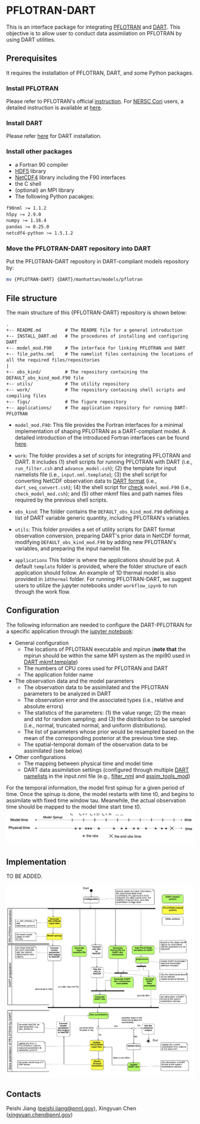 # PFLOTRAN-DART

This is an interface package for integrating [PFLOTRAN](www.pflotran.org) and [DART](https://www.image.ucar.edu/DAReS/DART/). This objective is to allow user to conduct data assimilation on PFLOTRAN by using DART utilities.

## Prerequisites

It requires the installation of PFLOTRAN, DART, and some Python packages.

### Install PFLOTRAN

Please refer to PFLOTRAN's official [instruction](https://www.pflotran.org/documentation/user_guide/how_to/installation/linux.html#linux-install). For [NERSC Cori](https://nersc.gov/) users, a detailed instruction is available at [here](https://github.com/pnnl-sbrsfa/how-to-guide/blob/master/Compile-PFLOTRAN-on-Cori.md). 

### Install DART

Please refer [here](./INSTALL_DART.md) for DART installation.

### Install other packages

- a Fortran 90 compiler
- [HDF5](https://www.hdfgroup.org/solutions/hdf5/) library 
- [NetCDF4](https://www.unidata.ucar.edu/software/netcdf/) library including the F90 interfaces 
- the C shell
- (optional) an MPI library
- The following Python pacakges:

```sh
f90nml >= 1.1.2
h5py >= 2.9.0
numpy >= 1.16.4
pandas >= 0.25.0
netcdf4-python >= 1.5.1.2
```

### Move the PFLOTRAN-DART repository into DART

Put the PFLOTRAN-DART repository in DART-compliant models repository by:

```sh
mv {PFLOTRAN-DART} {DART}/manhattan/models/pflotran
```



## File structure

The main structure of this {PFLOTRAN-DART} repository is shown below:

```
.
+-- README.md         # The README file for a general introduction
+-- INSTALL_DART.md   # The procedures of installing and configuring DART
+-- model_mod.F90     # The interface for linking PFLOTRAN and DART
+-- file_paths.nml    # The namelist files containing the locations of all the required files/repositories
|
+-- obs_kind/         # The repository containing the DEFAULT_obs_kind_mod.F90 file
+-- utils/            # The utility repository
+-- work/             # The repository containing shell scripts and compiling files
+-- figs/             # The figure repository
+-- applications/     # The application repository for running DART-PFLOTRAN
```

- ```model_mod.F90```: This file provides the Fortran interfaces for a minimal implementation of shaping PFLOTRAN as a DART-compliant model. A detailed introduction of the introduced Fortran interfaces can be found [here](https://www.image.ucar.edu/DAReS/DART/manhattan/models/template/model_mod.html).

- ```work```: The folder provides a set of scripts for integrating PFLOTRAN and DART. It includes (1) shell scripts for running PFLOTRAN with DART (i.e., ```run_filter.csh``` and ```advance_model.csh```); (2) the template for input namelists file (i.e., ```input.nml.template```); (3) the shell script for converting NetCDF observation data to [DART format](https://www.image.ucar.edu/DAReS/DART/DART2_Observations.html#obs_seq_overview) (i.e., ```dart_seq_convert.csh```); (4) the shell script for [check](https://www.image.ucar.edu/DAReS/DART/manhattan/assimilation_code/programs/model_mod_check/model_mod_check.html) ```model_mod.F90```  (i.e., ```check_model_mod.csh```); and (5) other mkmf files and path names files required by the previous shell scripts. 

- ```obs_kind```: The folder contains the ```DEFAULT_obs_kind_mod.F90``` defining a list of DART variable generic quantity, including PFLOTRAN's variables.

- ```utils```: This folder provides a set of utility scripts for DART format observation conversion, preparing DART's prior data in NetCDF format, modifying ```DEFAULT_obs_kind_mod.F90``` by adding new PFLOTRAN's variables, and preparing the input namelist file.

- ```applications``` This folder is where the applications should be put. A default ```template``` folder is provided, where the folder structure of each application should follow. An example of 1D thermal model is also provided in ```1dthermal``` folder. For running PFLOTRAN-DART, we suggest users to utilize the jupyter notebooks under ```workflow_ipynb``` to run through the work flow.

  


## Configuration

The following information are needed to configure the DART-PFLOTRAN for a specific application through the [jupyter notebook](./applications/workflow_ipynb/DART_PFLOTRAN_Integrate.ipynb):

- General configuration
    - The locations of PFLOTRAN executable and mpirun (**note that** the mpirun should be within the same MPI system as the mpi90 used in [DART mkmf.template](./INSTALL_DART.md))
    - The numbers of CPU cores used for PFLOTRAN and DART
    - The application folder name
- The observation data and the model parameters
    - The observation data to be assimilated and the PFLOTRAN parameters to be analyzed in DART
    - The observation error and the associated types (i.e., relative and absolute errors)
    - The statistics of the parameters: (1) the value range; (2) the mean and std for random sampling; and (3) the distribution to be sampled (i.e., normal, truncated normal, and uniform distributions).
    - The list of parameters whose prior would be resampled based on the mean of the corresponding posterior at the previous time step.
    - The spatial-temporal domain of the observation data to be assimilated (see below)
- Other configurations
    - The mapping between physical time and model time
    - DART data assimilation settings (configured through multiple [DART namelists](https://www.image.ucar.edu/DAReS/DART/manhattan/documentation/index.html#Namelists) in the input.nml file (e.g., [filter_nml](https://www.image.ucar.edu/DAReS/DART/manhattan/assimilation_code/modules/assimilation/filter_mod.html#Namelist) and [assim_tools_mod](https://www.image.ucar.edu/DAReS/DART/manhattan/assimilation_code/modules/assimilation/assim_tools_mod.html#Namelist))

For the temporal information, the model first spinup for a given period of time. Once the spinup is done, the model restarts with time t0, and begins to assimilate with fixed time window tau. Meanwhile, the actual observation time should be mapped to the model time start time t0.
![Model/Physical time domain](./figs/time_domain.png)




## Implementation

TO BE ADDED.

![Workflow in UML activity diagram](./figs/ActivityDiagram_MDA.png)


## Contacts
Peishi Jiang (peishi.jiang@pnnl.gov), Xingyuan Chen (xingyuan.chen@pnnl.gov)